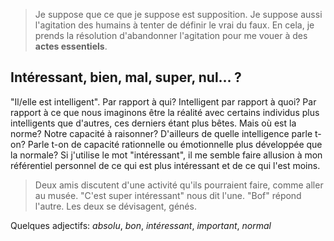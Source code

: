 > Je suppose que ce que je suppose est supposition. Je suppose aussi l'agitation des humains à tenter de définir le vrai du faux. En cela, je prends la résolution d'abandonner l'agitation pour me vouer à des **actes essentiels**. 

## Intéressant, bien, mal, super, nul... ? 

"Il/elle est intelligent". Par rapport à qui? Intelligent par rapport à quoi? Par rapport à ce que nous imaginons être la réalité avec certains individus plus intelligents que d'autres, ces derniers étant plus bêtes. Mais où est la norme? Notre capacité à raisonner? D'ailleurs de quelle intelligence parle t-on? Parle t-on de capacité rationnelle ou émotionnelle plus développée que la normale? Si j'utilise le mot "intéressant", il me semble faire allusion à mon référentiel personnel de ce qui est plus intéressant et de ce qui l'est moins. 

> Deux amis discutent d'une activité qu'ils pourraient faire, comme aller au musée. "C'est super intéressant" nous dit l'une. "Bof" répond l'autre. Les deux se dévisagent, génés. 

Quelques adjectifs: *absolu*, *bon*, *intéressant*, *important*, *normal*









